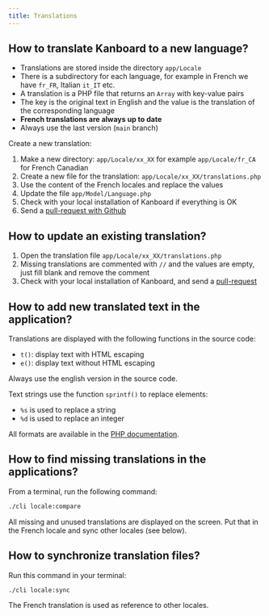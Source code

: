 ```yaml
---
title: Translations
---
```


How to translate Kanboard to a new language?
--------------------------------------------

- Translations are stored inside the directory `app/Locale`
- There is a subdirectory for each language, for example in French we have `fr_FR`, Italian `it_IT` etc.
- A translation is a PHP file that returns an `Array` with key-value pairs
- The key is the original text in English and the value is the translation of the corresponding language
- **French translations are always up to date**
- Always use the last version (`main` branch)

Create a new translation:

1.  Make a new directory: `app/Locale/xx_XX` for example `app/Locale/fr_CA` for French Canadian
2.  Create a new file for the translation: `app/Locale/xx_XX/translations.php`
3.  Use the content of the French locales and replace the values
4.  Update the file `app/Model/Language.php`
5.  Check with your local installation of Kanboard if everything is OK
6.  Send a [pull-request with Github](https://help.github.com/articles/using-pull-requests/)

How to update an existing translation?
--------------------------------------

1.  Open the translation file `app/Locale/xx_XX/translations.php`
2.  Missing translations are commented with `//` and the values are empty, just fill blank and remove the comment
3.  Check with your local installation of Kanboard, and send a [pull-request](https://help.github.com/articles/using-pull-requests/)

How to add new translated text in the application?
--------------------------------------------------

Translations are displayed with the following functions in the source
code:

- `t()`: display text with HTML escaping
- `e()`: display text without HTML escaping

Always use the english version in the source code.

Text strings use the function `sprintf()` to replace elements:

- `%s` is used to replace a string
- `%d` is used to replace an integer

All formats are available in the [PHP documentation](http://php.net/sprintf).

How to find missing translations in the applications?
-----------------------------------------------------

From a terminal, run the following command:

```bash
./cli locale:compare
```

All missing and unused translations are displayed on the screen.
Put that in the French locale and sync other locales (see below).

How to synchronize translation files?
-------------------------------------

Run this command in your terminal:

```bash
./cli locale:sync
```

The French translation is used as reference to other locales.
